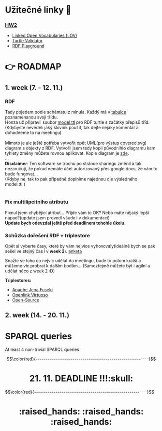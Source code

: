 # Užitečné linky :eyes:
### [HW2](https://jakub.xn--klmek-0sa.com/nprg036-hw2)

- [Linked Open Vocabularies (LOV)](https://lov.linkeddata.es/dataset/lov/)
- [Turtle Validator](http://ttl.summerofcode.be/)
- [RDF Playground](http://rdfplayground.dcc.uchile.cl/)


# :point_right: ROADMAP

## 1. week (7. - 12. 11.)

### RDF
Tady pojedem podle schématu z minula. Každý má v [tabulce]([https://doodle.com/meeting/organize/id/b6Xm0pze](https://docs.google.com/spreadsheets/d/1uTtLzOIeqEwFoH9TViBvodOqBHcg-YHxN_iq-vWNm84/edit#gid=0)) poznamenanou svoji třídu. <br>
Honza už připravil soubor [model.ttl](https://github.com/Cross-bit/NPRG036/blob/main/HW2/model.ttl) pro RDF turtle s začátky přepisů tříd.<br>
(Kdybyste nevěděli jaký slovník použít, tak dejte nějaký komentář a dohodneme to na meetingu)<br>
<br>
Mimoto je ale ještě potřeba vytvořit opět UML(pro výstup covered.svg) diagram s objekty z RDF. 
Vytvořil jsem tedy kopii původníhio diagramu kam tyhlety změny můžete rovnou aplikovat. Kopie diagram je [zde](https://online.visual-paradigm.com/w/tfsyjamu/diagrams/?lightbox=1&highlight=0000ff&edit=https%3A%2F%2Fonline.visual-paradigm.com%2Fw%2Ftfsyjamu%2Fdiagrams%2F%23G1mv44dDUabyuOmuSjimop1BVNR90ZjBAM&editBlankUrl=https%3A%2F%2Fonline.visual-paradigm.com%2Fapp%2Fdiagrams%2F%23diagram%3Aproj%3D0%26vpov%3D16.3%26vpob%3D20220410%26client%3D1%26edit%3D_blank&layers=1&nav=1&title=conceptual_diagram_rdf.vpd&vpov=16.3&vpob=20220410#Uhttps%3A%2F%2Fdrive.google.com%2Fuc%3Fid%3D1mv44dDUabyuOmuSjimop1BVNR90ZjBAM%26export%3Ddownload).<br>
...<br>
**Disclaimer**: Ten software se trochu po stránce sharingu změnil a tak nezaručuji, že pokud nemáte účet autorizovaný přes google docs, že vám to bude fungovat...<br>
(Kdyby ne, tak to pak případně doplníme najednou dle výsledného model.ttl.)<br>
<br>
<!-- **Important:**
 At least 3 instances of each class.
Every attribute used at least once.
At least 3 instances of each association.
At least 4 non-trivial SPARQL queries
At least 4 non-trivial Cypher queries -->

### Fix multilipcitního atributu
Fixnul jsem chybějící atribut... Přijde vám to OK? Nebo máte nějaký lepší nápad?(update jsem provedl všude i v dokumentaci)
<br>**Update bych odevzdal ještě před deadlinem tohohle úkolu.**

### Schůzka dořešení RDF + triplestore
Opět si vyberte časy, které by vám nejvíce vyhovovaly(ideálně bych se pak sešel ve stejný čas i v **week 2**).
[anketa](https://doodle.com/meeting/organize/id/b6Xm0pze)

Snažte se toho co nejvíc udělat do meetingu, bude to potom kratší a můžeme víc probrat k dalším bodům... 
(Samozřejmě můžete být i agilní a udělat něco z week 2 :D)

**Triplestores:**
- [Apache Jena Fuseki](https://doodle.com/meeting/organize/id/b6Xm0pze)
- [Openlink Virtuoso](http://vos.openlinksw.com/owiki/wiki/VOS/VOSDownload)
- [Open-Source](https://docs.google.com/presentation/d/1Me_9PDk9HlSFSry2bC_XamVQpheNpJRsqI5PhhrQXhw)


## 2. week (14. - 20. 11.)
# SPARQL queries
At least 4 non-trivial SPARQL queries


$$\color{red}{----------------------------------------------------------}$$
<h1 align="center">21. 11. DEADLINE !!!:skull:</h1>
$$\color{red}{----------------------------------------------------------}$$
<h1 align="center">:raised_hands: :raised_hands: :raised_hands:</h1>
